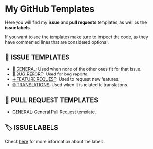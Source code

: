 # My GitHub Templates

Here you will find my **issue** and **pull requests** templates, as well as the **issue labels**.

If you want to see the templates make sure to inspect the code, as they have commented lines that are considered optional.

## 📝 ISSUE TEMPLATES

- [📎 GENERAL](.github/ISSUE_TEMPLATE/_general.md): Used when none of the other ones fit for that issue.
- [🐞 BUG REPORT](.github/ISSUE_TEMPLATE/bug_report.md): Used for bug reports.
- [➕ FEATURE REQUEST](.github/ISSUE_TEMPLATE/feature_request.md): Used to request new features.
- [🌐 TRANSLATIONS](.github/ISSUE_TEMPLATE/translations.md): Used when it is related to translations.

## 📝 PULL REQUEST TEMPLATES

- [GENERAL](.github/pull_request_template.md): General Pull Request template.

## 🏷  ISSUE LABELS

Check [here](labels/README.md) for more information about the labels.
